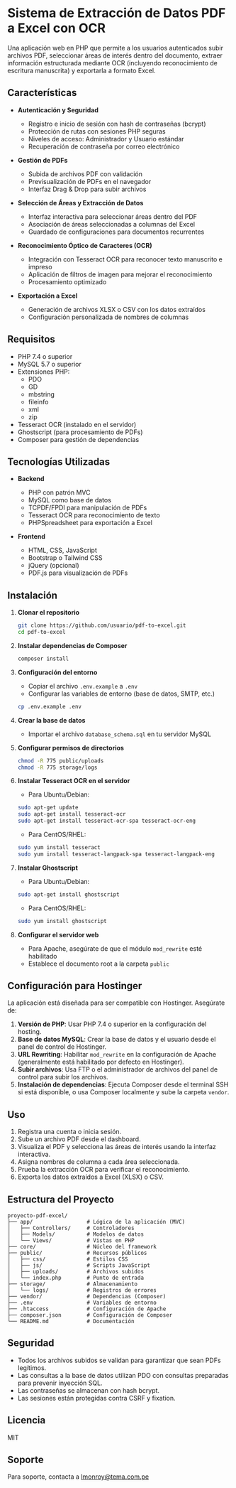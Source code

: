 # Sistema de Extracción de Datos PDF a Excel con OCR

Una aplicación web en PHP que permite a los usuarios autenticados subir archivos PDF, seleccionar áreas de interés dentro del documento, extraer información estructurada mediante OCR (incluyendo reconocimiento de escritura manuscrita) y exportarla a formato Excel.

## Características

- **Autenticación y Seguridad**
  - Registro e inicio de sesión con hash de contraseñas (bcrypt)
  - Protección de rutas con sesiones PHP seguras
  - Niveles de acceso: Administrador y Usuario estándar
  - Recuperación de contraseña por correo electrónico

- **Gestión de PDFs**
  - Subida de archivos PDF con validación
  - Previsualización de PDFs en el navegador
  - Interfaz Drag & Drop para subir archivos

- **Selección de Áreas y Extracción de Datos**
  - Interfaz interactiva para seleccionar áreas dentro del PDF
  - Asociación de áreas seleccionadas a columnas del Excel
  - Guardado de configuraciones para documentos recurrentes

- **Reconocimiento Óptico de Caracteres (OCR)**
  - Integración con Tesseract OCR para reconocer texto manuscrito e impreso
  - Aplicación de filtros de imagen para mejorar el reconocimiento
  - Procesamiento optimizado

- **Exportación a Excel**
  - Generación de archivos XLSX o CSV con los datos extraídos
  - Configuración personalizada de nombres de columnas

## Requisitos

- PHP 7.4 o superior
- MySQL 5.7 o superior
- Extensiones PHP:
  - PDO
  - GD
  - mbstring
  - fileinfo
  - xml
  - zip
- Tesseract OCR (instalado en el servidor)
- Ghostscript (para procesamiento de PDFs)
- Composer para gestión de dependencias

## Tecnologías Utilizadas

- **Backend**
  - PHP con patrón MVC
  - MySQL como base de datos
  - TCPDF/FPDI para manipulación de PDFs
  - Tesseract OCR para reconocimiento de texto
  - PHPSpreadsheet para exportación a Excel

- **Frontend**
  - HTML, CSS, JavaScript
  - Bootstrap o Tailwind CSS
  - jQuery (opcional)
  - PDF.js para visualización de PDFs

## Instalación

1. **Clonar el repositorio**
   ```bash
   git clone https://github.com/usuario/pdf-to-excel.git
   cd pdf-to-excel
   ```

2. **Instalar dependencias de Composer**
   ```bash
   composer install
   ```

3. **Configuración del entorno**
   - Copiar el archivo `.env.example` a `.env`
   - Configurar las variables de entorno (base de datos, SMTP, etc.)
   ```bash
   cp .env.example .env
   ```

4. **Crear la base de datos**
   - Importar el archivo `database_schema.sql` en tu servidor MySQL
   
5. **Configurar permisos de directorios**
   ```bash
   chmod -R 775 public/uploads
   chmod -R 775 storage/logs
   ```

6. **Instalar Tesseract OCR en el servidor**
   - Para Ubuntu/Debian:
   ```bash
   sudo apt-get update
   sudo apt-get install tesseract-ocr
   sudo apt-get install tesseract-ocr-spa tesseract-ocr-eng
   ```
   - Para CentOS/RHEL:
   ```bash
   sudo yum install tesseract
   sudo yum install tesseract-langpack-spa tesseract-langpack-eng
   ```

7. **Instalar Ghostscript**
   - Para Ubuntu/Debian:
   ```bash
   sudo apt-get install ghostscript
   ```
   - Para CentOS/RHEL:
   ```bash
   sudo yum install ghostscript
   ```

8. **Configurar el servidor web**
   - Para Apache, asegúrate de que el módulo `mod_rewrite` esté habilitado
   - Establece el documento root a la carpeta `public`

## Configuración para Hostinger

La aplicación está diseñada para ser compatible con Hostinger. Asegúrate de:

1. **Versión de PHP**: Usar PHP 7.4 o superior en la configuración del hosting.
2. **Base de datos MySQL**: Crear la base de datos y el usuario desde el panel de control de Hostinger.
3. **URL Rewriting**: Habilitar `mod_rewrite` en la configuración de Apache (generalmente está habilitado por defecto en Hostinger).
4. **Subir archivos**: Usa FTP o el administrador de archivos del panel de control para subir los archivos.
5. **Instalación de dependencias**: Ejecuta Composer desde el terminal SSH si está disponible, o usa Composer localmente y sube la carpeta `vendor`.

## Uso

1. Registra una cuenta o inicia sesión.
2. Sube un archivo PDF desde el dashboard.
3. Visualiza el PDF y selecciona las áreas de interés usando la interfaz interactiva.
4. Asigna nombres de columna a cada área seleccionada.
5. Prueba la extracción OCR para verificar el reconocimiento.
6. Exporta los datos extraídos a Excel (XLSX) o CSV.

## Estructura del Proyecto

```
proyecto-pdf-excel/
├── app/                 # Lógica de la aplicación (MVC)
│   ├── Controllers/     # Controladores
│   ├── Models/          # Modelos de datos
│   └── Views/           # Vistas en PHP
├── core/                # Núcleo del framework
├── public/              # Recursos públicos
│   ├── css/             # Estilos CSS
│   ├── js/              # Scripts JavaScript
│   ├── uploads/         # Archivos subidos
│   └── index.php        # Punto de entrada
├── storage/             # Almacenamiento
│   └── logs/            # Registros de errores
├── vendor/              # Dependencias (Composer)
├── .env                 # Variables de entorno
├── .htaccess            # Configuración de Apache
├── composer.json        # Configuración de Composer
└── README.md            # Documentación
```

## Seguridad

- Todos los archivos subidos se validan para garantizar que sean PDFs legítimos.
- Las consultas a la base de datos utilizan PDO con consultas preparadas para prevenir inyección SQL.
- Las contraseñas se almacenan con hash bcrypt.
- Las sesiones están protegidas contra CSRF y fixation.

## Licencia

MIT

## Soporte

Para soporte, contacta a [lmonroy@tema.com.pe](mailto:lmonroy@tema.com.pe)